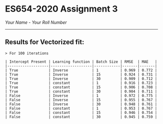 # ES654-2020 Assignment 3

*Your Name* - *Your Roll Number*

------

## Results for Vectorized fit: 

    > For 100 iterations
        
    | Intercept Present | Learning function | Batch Size | RMSE  | MAE   |
    |-------------------|-------------------|------------|-------|-------|
    | True              | Inverse           | 1          | 0.969 | 0.772 |
    | True              | Inverse           | 15         | 0.924 | 0.731 |
    | True              | Inverse           | 30         | 0.909 | 0.712 |
    | True              | constant          | 1          | 0.916 | 0.723 |
    | True              | constant          | 15         | 0.906 | 0.708 |
    | True              | constant          | 30         | 0.904 | 0.711 |
    | False             | Inverse           | 1          | 0.972 | 0.775 |
    | False             | Inverse           | 15         | 0.955 | 0.767 |
    | False             | Inverse           | 30         | 0.948 | 0.761 |
    | False             | constant          | 1          | 0.953 | 0.767 |
    | False             | constant          | 15         | 0.946 | 0.754 |
    | False             | constant          | 30         | 0.945 | 0.759 |
